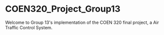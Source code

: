 # COEN320_Project_Group13
Welcome to Group 13's implementation of the COEN 320 final project, a Air Traffic Control System.
